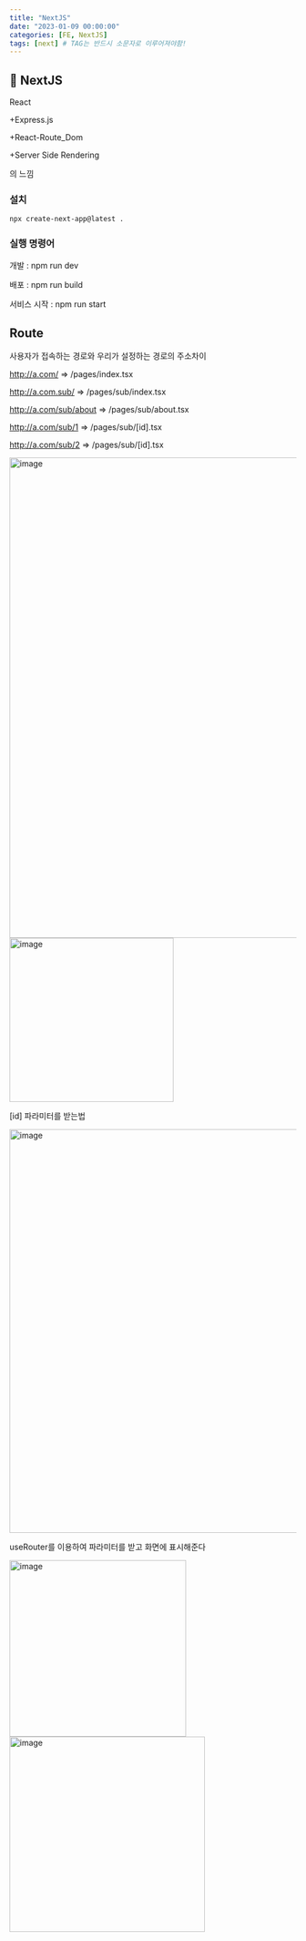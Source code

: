 ```yaml
---
title: "NextJS"
date: "2023-01-09 00:00:00"
categories: [FE, NextJS]
tags: [next] # TAG는 반드시 소문자로 이루어져야함!
---
```


## 📌 NextJS

React

+Express.js

+React-Route_Dom

+Server Side Rendering

의 느낌

### 설치

```
npx create-next-app@latest .
```

### 실행 명령어

개발 : npm run dev

배포 : npm run build

서비스 시작 : npm run start

## Route

사용자가 접속하는 경로와 우리가 설정하는 경로의 주소차이

http://a.com/ => /pages/index.tsx

http://a.com.sub/ => /pages/sub/index.tsx

http://a.com/sub/about => /pages/sub/about.tsx

http://a.com/sub/1 => /pages/sub/[id].tsx

http://a.com/sub/2 => /pages/sub/[id].tsx

<img width="844" alt="image" src="https://user-images.githubusercontent.com/45509511/211770409-428d0a4d-071c-46c9-8212-bf31bd86e9be.png">

<img width="288" alt="image" src="https://user-images.githubusercontent.com/45509511/211770471-659c1b2f-5a1c-47bd-9e05-74e69a581935.png">

[id] 파라미터를 받는법

<img width="709" alt="image" src="https://user-images.githubusercontent.com/45509511/211770738-e1943ac7-07c2-4186-9197-c7239cec5259.png">

useRouter를 이용하여 파라미터를 받고 화면에 표시해준다

<img width="310" alt="image" src="https://user-images.githubusercontent.com/45509511/211770894-37a65ad3-a948-4bcd-8889-b613eb0dd78a.png">

<img width="343" alt="image" src="https://user-images.githubusercontent.com/45509511/211770961-36cbed0f-a779-4b6c-b996-4034f6017d3b.png">



